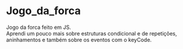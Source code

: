 # Jogo_da_forca
 Jogo da forca feito em JS. <br>
Aprendi um pouco mais sobre estruturas condicional e de repetições, aninhamentos e também sobre os eventos com o keyCode.

